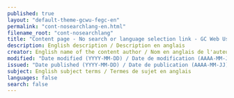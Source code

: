 ```yaml
---
published: true
layout: "default-theme-gcwu-fegc-en"
permalink: "cont-nosearchlang-en.html"
filename_root: "cont-nosearchlang"
title: "Content page - No search or language selection link - GC Web Usability theme"
description: English description / Description en anglais
creator: English name of the content author / Nom en anglais de l'auteur du contenu
modified: "Date modified (YYYY-MM-DD) / Date de modification (AAAA-MM-JJ)"
issued: "Date published (YYYY-MM-DD) / Date de publication (AAAA-MM-JJ)"
subject: English subject terms / Termes de sujet en anglais
languages: false
search: false
---
```


